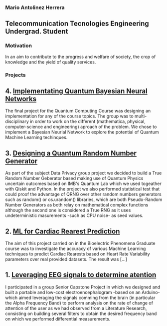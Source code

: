 ### Mario Antolinez Herrera
## Telecommunication Tecnologies Engineering Undergrad. Student

### Motivation
In an aim to contribute to the progress and welfare of society, the crop of knowledge and the yield of quality services.  


### Projects
## 4. [Implementating Quantum Bayesian Neural Networks](https://github.com/marioantolinezh/)
The final project for the Quantum Computing Course was designing an implementation for any of the course topics. The group was to multi-disciplinary in order to work on the different (mathematica, physical, computer-science and engineering) aproach of the problem. We chose to implement a Bayesian Neurlal Network to explore the potential of Quantum Machine Learning techinques.

## 3. [Designing a Quantum Random Number Generator](https://github.com/marioantolinezh/QRNG)
As part of the subject Data Privacy group project we decided to build a True Random Number Geberator based making use of Quantum Physics uncertain outcomes based on IMB's Quantum Lab which we used togeather with Qiskit and Python. In the project we also performed statistical test that could proof the advantage of QRNG over other random numbers generators such as random() or os.urandom() libraries, which are both Pseudo-Random Number Generators as both relay on mathematical complex functions although the second one is considered a True RNG as it uses undeterministic masurements -such as CPU noise- as seed values. 

## 2. [ML for Cardiac Rearest Prediction](https://github.com/marioantolinezh/Cardiac-Rearrests-Prediction-Using-HRV-and-ML-Algorithms)
The aim of this project carried on in the Bioelectric Phenomena Graduate course was to investigate the accuracy of various Machine Learning techniques to predict Cardiac Rearests based on Heart Rate Variability parameters over real provided datasets. 
The result was [...]

## 1. [Leveraging EEG signals to determine atention](https://github.com/marioantolinezh/leveragin-EEG-signals-to-determine-atention)
I participated in a group Senior Capstone Project in which we designed and built a portable and low-cost electroencephalogram -based on an Arduino- which aimed leveraging the signals comming from the brain (in particular the Alpha Frequency Band) to perform analysis on the rate of change of attention of the user as we had observed from a Literature Research, consisting on building several filters to obtain the desired frequency band on which we performed differential measurements. 

